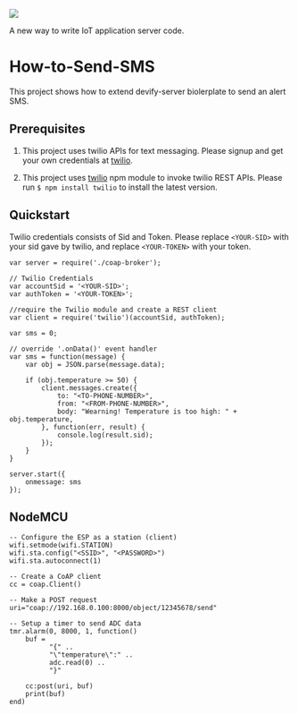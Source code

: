 ![](http://res.cloudinary.com/jollen/image/upload/h_110/v1455862763/devify-logo_rh63vl.png)

A new way to write IoT application server code.

# How-to-Send-SMS

This project shows how to extend devify-server biolerplate to send an alert SMS.

## Prerequisites

1. This project uses twilio APIs for text messaging. Please signup and get your own credentials at [twilio](https://www.twilio.com).

2. This project uses [twilio](https://www.npmjs.com/package/twilio) npm module to invoke twilio REST APIs. Please run `$ npm install twilio` to install the latest version.

## Quickstart

Twilio credentials consists of Sid and Token. Please replace ```<YOUR-SID>``` with your sid gave by twilio, and replace ```<YOUR-TOKEN>``` with your token.

```
var server = require('./coap-broker');

// Twilio Credentials 
var accountSid = '<YOUR-SID>'; 
var authToken = '<YOUR-TOKEN>'; 
 
//require the Twilio module and create a REST client 
var client = require('twilio')(accountSid, authToken); 

var sms = 0;

// override '.onData()' event handler
var sms = function(message) {
	var obj = JSON.parse(message.data);

	if (obj.temperature >= 50) {
		client.messages.create({ 
			to: "<TO-PHONE-NUMBER>", 
			from: "<FROM-PHONE-NUMBER>", 
			body: "Wearning! Temperature is too high: " + obj.temperature,   
		}, function(err, result) { 
			console.log(result.sid); 
		});
	}
}

server.start({
	onmessage: sms
});
```

## NodeMCU

```
-- Configure the ESP as a station (client)
wifi.setmode(wifi.STATION)  
wifi.sta.config("<SSID>", "<PASSWORD>")  
wifi.sta.autoconnect(1)

-- Create a CoAP client
cc = coap.Client()

-- Make a POST request
uri="coap://192.168.0.100:8000/object/12345678/send"

-- Setup a timer to send ADC data
tmr.alarm(0, 8000, 1, function() 
    buf = 
          "{" ..
          "\"temperature\":" ..
          adc.read(0) ..
          "}"
    
    cc:post(uri, buf)
    print(buf)
end)
```
